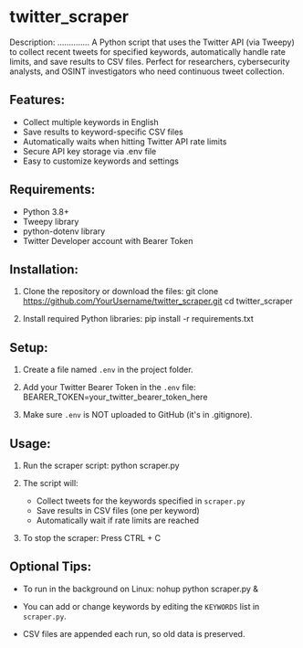 # twitter_scraper

Description:
..............
A Python script that uses the Twitter API (via Tweepy) to collect recent tweets for specified keywords, automatically handle rate limits, and save results to CSV files. Perfect for researchers, cybersecurity analysts, and OSINT investigators who need continuous tweet collection.


Features:
-------------
- Collect multiple keywords in English
- Save results to keyword-specific CSV files
- Automatically waits when hitting Twitter API rate limits
- Secure API key storage via .env file
- Easy to customize keywords and settings

Requirements:
-------------
- Python 3.8+
- Tweepy library
- python-dotenv library
- Twitter Developer account with Bearer Token

Installation:
-------------
1. Clone the repository or download the files:
   git clone https://github.com/YourUsername/twitter_scraper.git
   cd twitter_scraper

2. Install required Python libraries:
   pip install -r requirements.txt

Setup:
-------------
1. Create a file named `.env` in the project folder.

2. Add your Twitter Bearer Token in the `.env` file:
   BEARER_TOKEN=your_twitter_bearer_token_here

3. Make sure `.env` is NOT uploaded to GitHub (it's in .gitignore).

Usage:
-------------
1. Run the scraper script:
   python scraper.py

2. The script will:
   - Collect tweets for the keywords specified in `scraper.py`
   - Save results in CSV files (one per keyword)
   - Automatically wait if rate limits are reached

3. To stop the scraper:
   Press CTRL + C

Optional Tips:
-------------
- To run in the background on Linux:
  nohup python scraper.py &

- You can add or change keywords by editing the `KEYWORDS` list in `scraper.py`.
- CSV files are appended each run, so old data is preserved.

